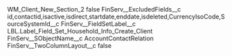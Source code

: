 <?xml version="1.0" encoding="UTF-8"?>
<CustomMetadata xmlns="http://soap.sforce.com/2006/04/metadata" xmlns:xsi="http://www.w3.org/2001/XMLSchema-instance" xmlns:xsd="http://www.w3.org/2001/XMLSchema">
    <label>WM_Client_New_Section_2</label>
    <protected>false</protected>
    <values>
        <field>FinServ__ExcludedFields__c</field>
        <value xsi:type="xsd:string">id,contactid,isactive,isdirect,startdate,enddate,isdeleted,CurrencyIsoCode,SourceSystemId__c</value>
    </values>
    <values>
        <field>FinServ__FieldSetLabel__c</field>
        <value xsi:type="xsd:string">LBL.Label_Field_Set_Household_Info_Create_Client</value>
    </values>
    <values>
        <field>FinServ__SObjectName__c</field>
        <value xsi:type="xsd:string">AccountContactRelation</value>
    </values>
    <values>
        <field>FinServ__TwoColumnLayout__c</field>
        <value xsi:type="xsd:boolean">false</value>
    </values>
</CustomMetadata>
